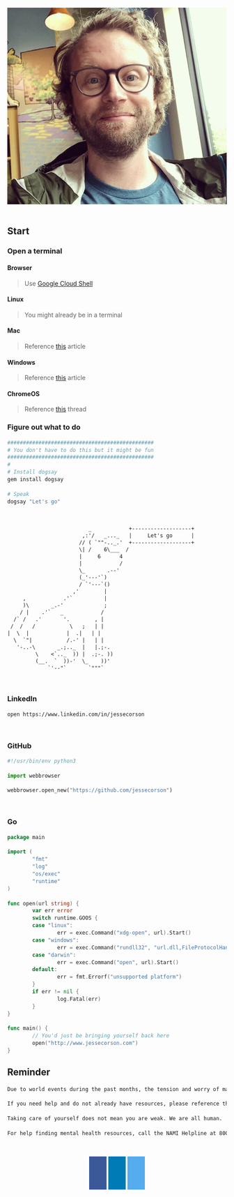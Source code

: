 <head>

<style>
.fa {
  padding: 20px;
  font-size: 30px;
  width: 50px;
  text-align: center;
  text-decoration: none;
  margin: 5px 2px;
}

.fa:hover {
    opacity: 0.7;
}

.fa-facebook {
  background: #3B5998;
  color: white;
}

.fa-linkedin {
  background: #007bb5;
  color: white;
}

.fa-twitter {
  background: #55ACEE;
  color: white;
}

</style>
</head>

<a href="https://www.linkedin.com/in/jessecorson"><img src="./images/jesse-corson.png" alt="Jesse Corson Photo" width="550"></a>
<br>
<br>

## Start

### Open a terminal

#### Browser
> Use [Google Cloud Shell](https://console.cloud.google.com/home/dashboard?cloudshell=true)

#### Linux
> You might already be in a terminal

#### Mac
> Reference [this](https://www.howtogeek.com/682770/how-to-open-the-terminal-on-a-mac/) article  

#### Windows
> Reference [this](https://www.howtogeek.com/249966/how-to-install-and-use-the-linux-bash-shell-on-windows-10/) article  

#### ChromeOS
> Reference [this](https://support.google.com/chromebook/thread/565904?hl=en)  thread  

### Figure out what to do
```bash
###############################################
# You don't have to do this but it might be fun
###############################################
#
# Install dogsay
gem install dogsay

# Speak
dogsay "Let's go"
```
<br>


```
                          _            +-------------------+
                        ,:'/   _..._   |     Let's go      |
                       // ( `""-.._.'  +-------------------+
                       \| /    6\___  /
                       |     6      4
                       |            /
                       \_       .--'
                       (_'---'`)
                       / `'---`()
                     ,'        |
     ,            .'`          |
     )\       _.-'             ;
    / |    .'`   _            /
  /` /   .'       '.        , |
 /  /   /           \   ;   | |
|  \  |            |  .|   | |
  \  `"|           /.-' |   | |
   '-..-\       _.;.._  |   |.;-.
         \    <`.._  )) |  .;-. ))
         (__.  `  ))-'  \_    ))'
             `'--"`       `"""`            
```
<br>

### LinkedIn

```bash
open https://www.linkedin.com/in/jessecorson
```

<br>

### GitHub

```python
#!/usr/bin/env python3

import webbrowser

webbrowser.open_new("https://github.com/jessecorson")
```
<br>

### Go

```go
package main

import (
        "fmt"
        "log"
        "os/exec"
        "runtime"
)

func open(url string) {
        var err error
        switch runtime.GOOS {
        case "linux":
                err = exec.Command("xdg-open", url).Start()
        case "windows":
                err = exec.Command("rundll32", "url.dll,FileProtocolHandler", url).Start()
        case "darwin":
                err = exec.Command("open", url).Start()
        default:
                err = fmt.Errorf("unsupported platform")
        }
        if err != nil {
                log.Fatal(err)
        }
}

func main() {
        // You'd just be bringing yourself back here
        open("http://www.jessecorson.com")
}
```

## Reminder
```bash
Due to world events during the past months, the tension and worry of many is rising.

If you need help and do not already have resources, please reference the information below.

Taking care of yourself does not mean you are weak. We are all human.

For help finding mental health resources, call the NAMI Helpline at 800-950-NAMI or in a crisis, text "NAMI" to 741741. If you're in crisis, call the National Suicide Prevention Lifeline at 1-800-273-TALK(8255) or contact the Crisis Text Line by texting TALK to 741741.
```
<br>
<br>
<br>
<center>
<a href="https://www.facebook.com/jessecor" class="fa fa-facebook"></a>
<a href="https://www.linkedin.com/in/jessecorson/" class="fa fa-linkedin"></a>
<a href="https://twitter.com/jessecorson" class="fa fa-twitter"></a>
</center>
